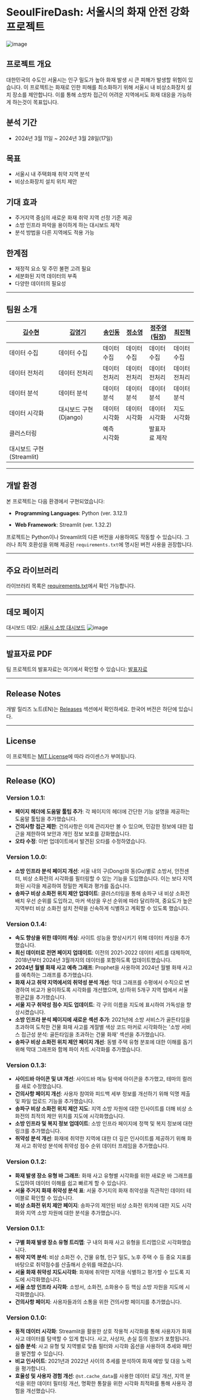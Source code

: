 # SeoulFireDash: 서울시의 화재 안전 강화 프로젝트

![image](https://github.com/suhyeon0325/SeoulFireDash/assets/154944729/46b7b38d-2e3e-43e5-a5e7-9f5959273028)


## 프로젝트 개요

대한민국의 수도인 서울시는 인구 밀도가 높아 화재 발생 시 큰 피해가 발생할 위험이 있습니다. 이 프로젝트는 화재로 인한 피해를 최소화하기 위해 서울시 내 비상소화장치 설치 장소를 제안합니다. 이를 통해 소방차 접근이 어려운 지역에서도 화재 대응을 가능하게 하는것이 목표입니다.

## 분석 기간

- 2024년 3월 11일 ~ 2024년 3월 28일(17일)

## 목표

- 서울시 내 주택화재 취약 지역 분석
- 비상소화장치 설치 위치 제안

## 기대 효과

- 주거지역 중심의 새로운 화재 취약 지역 선정 기준 제공
- 소방 인프라 파악을 용이하게 하는 대시보드 제작
- 분석 방법을 다른 지역에도 적용 가능

## 한계점

- 재정적 요소 및 주민 불편 고려 필요
- 세분화된 지역 데이터의 부족
- 다양한 데이터의 필요성

---

## 팀원 소개


| [김수현](https://github.com/suhyeon0325)           | [김영기](https://github.com/Y0un9Ki)          | [송인동](https://github.com/indongspace)            | [정소영](https://github.com/Jsoyoung)          | [정주영(팀장)](https://github.com/Ju0s)    | [최진혁](https://github.com/j2nhyeok)          |
|---------------|-------------|----------------|--------------|-------------|-------------|
| 데이터 수집       | 데이터 수집     | 데이터 수집       | 데이터 수집     | 데이터 수집     | 데이터 수집     |
| 데이터 전처리     | 데이터 전처리   | 데이터 전처리     | 데이터 전처리   | 데이터 전처리   | 데이터 전처리   |
| 데이터 분석       | 데이터 분석     | 데이터 분석       | 데이터 분석     | 데이터 분석     | 데이터 분석     |
| 데이터 시각화     | 대시보드 구현(Django)| 데이터 시각화     | 데이터 시각화   | 데이터 시각화   | 지도 시각화     |
| 클러스터링        |                 | 예측 시각화         |                 | 발표자료 제작   |                |
| 대시보드 구현(Streamlit)|                 |                   |                 |  |                |

---


## 개발 환경
본 프로젝트는 다음 환경에서 구현되었습니다:
- **Programming Languages**: Python (ver. 3.12.1)

- **Web Framework**: Streamlit (ver. 1.32.2)

프로젝트는 Python이나 Streamlit의 다른 버전을 사용하여도 작동할 수 있습니다. 그러나 최적 호환성을 위해 제공된 `requirements.txt`에 명시된 버전 사용을 권장합니다.

---


## 주요 라이브러리
라이브러리 목록은 [requirements.txt](https://github.com/suhyeon0325/SeoulFireDash/blob/main/requirements.txt)에서 확인 가능합니다.



---


## 데모 페이지
대시보드 데모: [서울시 소방 대시보드](https://suhyeon0325-seoulfiredash----zpxwpg.streamlit.app/)
![image](https://github.com/suhyeon0325/SeoulFireDash/assets/154944729/6a7f0226-2dcf-4535-9bb5-d6fe370afc4f)




---


## 발표자료 PDF
팀 프로젝트의 발표자료는 여기에서 확인할 수 있습니다: [발표자료](https://github.com/suhyeon0325/SeoulFireDash/blob/main/PPT_%EB%B0%9C%ED%91%9C%EC%9E%90%EB%A3%8C.pdf)

---


## Release Notes
개발 릴리즈 노트(EN)는 [Releases](https://github.com/suhyeon0325/SeoulFireDash/releases) 섹션에서 확인하세요.
한국어 버전은 하단에 있습니다.

---


## License
이 프로젝트는 [MIT License](https://github.com/suhyeon0325/SeoulFireDash/blob/main/LICENSE)에 따라 라이센스가 부여됩니다.

---
## Release (KO)

### Version 1.0.1:

- **페이지 헤더에 도움말 툴팁 추가**: 각 페이지의 헤더에 간단한 기능 설명을 제공하는 도움말 툴팁을 추가했습니다.
- **건의사항 접근 제한**: 건의사항은 이제 관리자만 볼 수 있으며, 민감한 정보에 대한 접근을 제한하여 보안과 개인 정보 보호를 강화했습니다.
- **오타 수정**: 이번 업데이트에서 발견된 오타를 수정하였습니다.

### Version 1.0.0:
- **소방 인프라 분석 페이지 개선**: 서울 내의 구(Dong)와 동(Gu)별로 소방서, 안전센터, 비상 소화전의 시각화를 필터링할 수 있는 기능을 도입했습니다. 이는 보다 지역화된 시각을 제공하여 정밀한 계획과 평가를 돕습니다.
- **송파구 비상 소화전 위치 제안 업데이트**: 클러스터링을 통해 송파구 내 비상 소화전 배치 우선 순위를 도입하고, 마커 색상을 우선 순위에 따라 달리하여, 중요도가 높은 지역부터 비상 소화전 설치 전략을 신속하게 식별하고 계획할 수 있도록 했습니다.

### Version 0.1.4:
- **속도 향상을 위한 데이터 캐싱**: 사이트 성능을 향상시키기 위해 데이터 캐싱을 추가했습니다.
- **최신 데이터로 전면 페이지 업데이트**: 이전의 2021-2022 데이터 세트를 대체하여, 2018년부터 2024년 3월까지의 데이터를 포함하도록 업데이트했습니다.
- **2024년 월별 화재 사고 예측 그래프**: Prophet을 사용하여 2024년 월별 화재 사고를 예측하는 그래프를 추가했습니다.
- **화재 사고 취약 지역에서의 취약성 분석 개선**: 막대 그래프를 수평에서 수직으로 변경하여 비교가 용이하도록 시각화를 개선했으며, 상/하위 5개구 지역 탭에서 서울 평균값을 추가했습니다.
- **서울 지구 취약성 점수 지도 업데이트**: 각 구의 이름을 지도에 표시하여 가독성을 향상시켰습니다.
- **소방 인프라 분석 페이지에 새로운 섹션 추가**: 2021년에 소방 서비스가 골든타임을 초과하여 도착한 건물 화재 사고를 계절별 색상 코드 마커로 시각화하는 '소방 서비스 접근성 분석: 골든타임을 초과하는 건물 화재' 섹션을 추가했습니다.
- **송파구 비상 소화전 위치 제안 페이지 개선**: 동별 주택 유형 분포에 대한 이해를 돕기 위해 막대 그래프와 함께 파이 차트 시각화를 추가했습니다.

### Version 0.1.3:
- **사이드바 아이콘 및 UI 개선**: 사이드바 메뉴 탐색에 아이콘을 추가했고, 테마의 컬러를 새로 수정했습니다.
- **건의사항 페이지 개선**: 사용자 참여와 피드백 세부 정보를 개선하기 위해 익명 제출 및 파일 업로드 기능을 추가했습니다.
- **송파구 비상 소화전 위치 제안 지도**: 지역 소방 자원에 대한 인사이트를 더해 비상 소화전의 최적의 제안 위치를 지도에 시각화했습니다.
- **소방 인프라 및 복지 정보 업데이트**: 소방 인프라 페이지에 정책 및 복지 정보에 대한 링크를 추가했습니다.
- **취약성 분석 개선**: 화재에 취약한 지역에 대한 더 깊은 인사이트를 제공하기 위해 화재 사고 취약성 분석에 취약성 점수 순위 데이터 프레임을 추가했습니다.

### Version 0.1.2:
- **화재 발생 장소 유형 바 그래프**: 화재 사고 유형별 시각화를 위한 새로운 바 그래프를 도입하여 데이터 이해를 쉽고 빠르게 할 수 있습니다.
- **서울 주거지 화재 취약성 분석 표**: 서울 주거지의 화재 취약성을 직관적인 데이터 테이블로 확인할 수 있습니다.
- **비상 소화전 위치 제안 페이지**: 송파구의 제안된 비상 소화전 위치에 대한 지도 시각화와 지역 소방 자원에 대한 분석을 추가했습니다.

### Version 0.1.1:
- **구별 화재 발생 장소 유형 트리맵**: 구 내의 화재 사고 유형을 트리맵으로 시각화했습니다.
- **취약 지역 분석**: 비상 소화전 수, 건물 유형, 인구 밀도, 노후 주택 수 등 중요 지표를 바탕으로 취약점수를 산출해서 순위를 매겼습니다.
- **서울 화재 취약성 지도시각화**: 화재에 취약한 지역을 식별하고 평가할 수 있도록 지도에 시각화했습니다.
- **서울 소방 인프라 시각화**: 소방서, 소화전, 소화용수 등 핵심 소방 자원을 지도에 시각화했습니다.
- **건의사항 페이지**: 사용자들과의 소통을 위한 건의사항 페이지를 추가했습니다.

### Version 0.1.0:
- **동적 데이터 시각화**: Streamlit을 활용한 상호 작용적 시각화를 통해 사용자가 화재 사고 데이터를 탐색할 수 있게 합니다. 사고, 사상자, 손실 등의 정보가 포함됩니다.
- **심층 분석**: 사고 유형 및 지역별로 맞춤 필터와 시각화 옵션을 사용하여 추세와 패턴을 발견할 수 있습니다.
- **비교 인사이트**: 2021년과 2022년 사이의 추세를 분석하여 화재 예방 및 대응 노력을 평가합니다.
- **효율성 및 사용자 경험 개선**: `@st.cache_data`를 사용한 데이터 로딩 개선, 지역 분석을 위한 데이터 필터링 개선, 명확한 통찰을 위한 시각화 최적화를 통해 사용자 경험을 개선했습니다.
